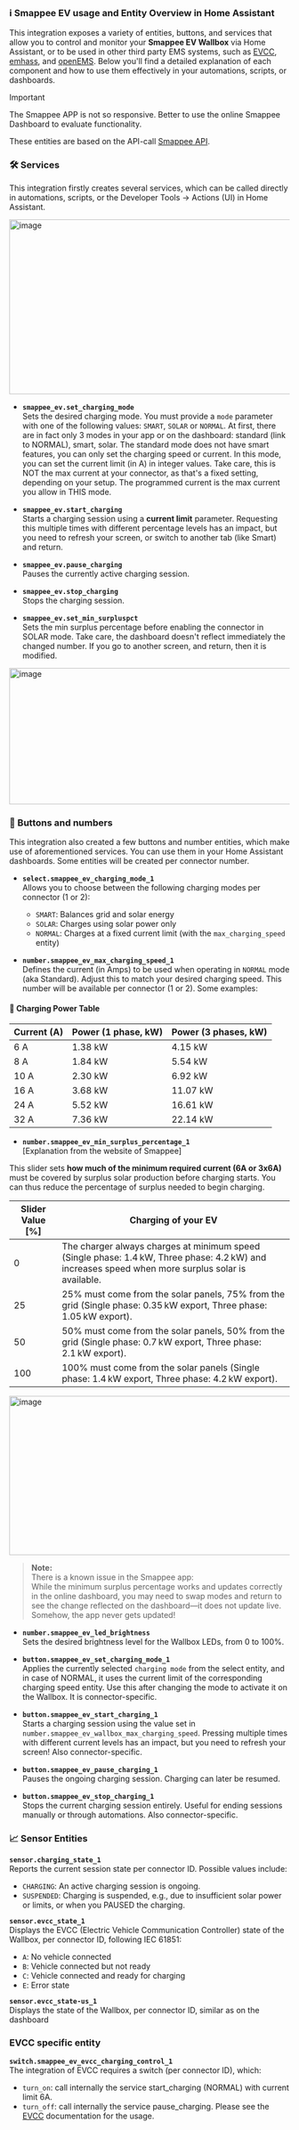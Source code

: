 ### ℹ️ Smappee EV usage and Entity Overview in Home Assistant

This integration exposes a variety of entities, buttons, and services that allow you to control and monitor your **Smappee EV Wallbox** via Home Assistant, or to be used in other third party EMS systems, such as [EVCC](https://github.com/myny-git/smappee_ev/blob/main/docs/EVCC.md), [emhass](https://github.com/myny-git/smappee_ev/blob/main/docs/emhass.md), and [openEMS](https://github.com/myny-git/smappee_ev/blob/main/docs/openEMS.md). Below you'll find a detailed explanation of each component and how to use them effectively in your automations, scripts, or dashboards.

> [!IMPORTANT]
> The Smappee APP is not so responsive. Better to use the online Smappee Dashboard to evaluate functionality. 

These entities are based on the API-call [Smappee API](https://smappee.atlassian.net/wiki/spaces/DEVAPI/overview). 

### 🛠️ Services

This integration firstly creates several services, which can be called directly in automations, scripts, or the Developer Tools → Actions (UI) in Home Assistant.

<img width="618" height="314" alt="image" src="https://github.com/user-attachments/assets/29156567-1035-4e33-8025-710170a00ce6" />

- **`smappee_ev.set_charging_mode`**  
Sets the desired charging mode. You must provide a `mode` parameter with one of the following values: `SMART`, `SOLAR` or `NORMAL`.
At first, there are in fact only 3 modes in your app or on the dashboard: standard (link to NORMAL), smart, solar. The standard mode does not have smart features, you can only set the charging speed or current. In this mode, you can set the current limit (in A) in integer values. Take care, this is NOT the max current at your connector, as that's a fixed setting, depending on your setup. The programmed current is the max current you allow in THIS mode.

- **`smappee_ev.start_charging`**  
Starts a charging session using a **current limit** parameter.  Requesting this multiple times with different percentage levels has an impact, but you need to refresh your screen, or switch to another tab (like Smart) and return.

- **`smappee_ev.pause_charging`**  
Pauses the currently active charging session.

- **`smappee_ev.stop_charging`**  
Stops the charging session. 

- **`smappee_ev.set_min_surpluspct`**  
Sets the min surplus percentage before enabling the connector in SOLAR mode. Take care, the dashboard doesn't reflect immediately the changed number. If you go to another screen, and return, then it is modified. 
<img width="728" height="245" alt="image" src="https://github.com/user-attachments/assets/304cd08c-04e7-43dd-98cc-f5d2cc3f7144" />


### 🔘 Buttons and numbers
This integration also created a few buttons and number entities, which make use of aforementioned services. You can use them in your Home Assistant dashboards. Some entities will be created per connector number. 

- **`select.smappee_ev_charging_mode_1`**  
Allows you to choose between the following charging modes per connector (1 or 2):
  - `SMART`: Balances grid and solar energy
  - `SOLAR`: Charges using solar power only
  - `NORMAL`: Charges at a fixed current limit (with the `max_charging_speed` entity)

- **`number.smappee_ev_max_charging_speed_1`**  
Defines the current (in Amps) to be used when operating in `NORMAL` mode (aka Standard). Adjust this to match your desired charging speed. This number will be available per connector (1 or 2). Some examples:
#### 🚗 Charging Power Table

| Current (A) | Power (1 phase, kW) | Power (3 phases, kW) |
|-------------|----------------------|------------------------|
| 6 A         | 1.38 kW              | 4.15 kW                |
| 8 A         | 1.84 kW              | 5.54 kW                |
| 10 A        | 2.30 kW              | 6.92 kW                |
| 16 A        | 3.68 kW              | 11.07 kW               |
| 24 A        | 5.52 kW              | 16.61 kW               |
| 32 A        | 7.36 kW              | 22.14 kW               |

- **`number.smappee_ev_min_surplus_percentage_1`**  
[Explanation from the website of Smappee]

This slider sets **how much of the minimum required current (6A or 3x6A)** must be covered by surplus solar production before charging starts. You can thus reduce the percentage of surplus needed to begin charging.

| Slider Value [%] | Charging of your EV |
|------------------|--------------------|
| 0   | The charger always charges at minimum speed (Single phase: 1.4 kW, Three phase: 4.2 kW) and increases speed when more surplus solar is available. |
| 25  | 25% must come from the solar panels, 75% from the grid (Single phase: 0.35 kW export, Three phase: 1.05 kW export). |
| 50  | 50% must come from the solar panels, 50% from the grid (Single phase: 0.7 kW export, Three phase: 2.1 kW export). |
| 100 | 100% must come from the solar panels (Single phase: 1.4 kW export, Three phase: 4.2 kW export). |

<img width="740" height="286" alt="image" src="https://github.com/user-attachments/assets/f16a5b9c-4784-4704-93ab-186475bda6d5" />


> **Note:**  
> There is a known issue in the Smappee app:  
> While the minimum surplus percentage works and updates correctly in the online dashboard, you may need to swap modes and return to see the change reflected on the dashboard—it does not update live. Somehow, the app never gets updated!

- **`number.smappee_ev_led_brightness`**  
Sets the desired brightness level for the Wallbox LEDs, from 0 to 100%.
   
- **`button.smappee_ev_set_charging_mode_1`**  
Applies the currently selected `charging mode` from the select entity, and in case of NORMAL, it uses the current limit of the corresponding charging speed entity. Use this after changing the mode to activate it on the Wallbox. It is connector-specific.

- **`button.smappee_ev_start_charging_1`**  
Starts a charging session using the value set in `number.smappee_ev_wallbox_max_charging_speed`. Pressing multiple times with different current levels has an impact, but you need to refresh your screen! Also connector-specific.

- **`button.smappee_ev_pause_charging_1`**  
Pauses the ongoing charging session. Charging can later be resumed.

- **`button.smappee_ev_stop_charging_1`**  
Stops the current charging session entirely. Useful for ending sessions manually or through automations. Also connector-specific.

### 📈 Sensor Entities

**`sensor.charging_state_1`**  
Reports the current session state per connector ID. Possible values include:
- `CHARGING`: An active charging session is ongoing.
- `SUSPENDED`: Charging is suspended, e.g., due to insufficient solar power or limits, or when you PAUSED the charging.

**`sensor.evcc_state_1`**  
Displays the EVCC (Electric Vehicle Communication Controller) state of the Wallbox, per connector ID, following IEC 61851:
- `A`: No vehicle connected
- `B`: Vehicle connected but not ready
- `C`: Vehicle connected and ready for charging
- `E`: Error state

**`sensor.evcc_state-us_1`**  
Displays the state of the Wallbox, per connector ID, similar as on the dashboard

### EVCC specific entity

**`switch.smappee_ev_evcc_charging_control_1`**  
The integration of EVCC requires a switch (per connector ID), which:
- `turn_on`: call internally the service start_charging (NORMAL) with current limit 6A.
- `turn_off`: call internally the service pause_charging.
Please see the [EVCC](https://github.com/myny-git/smappee_ev/blob/main/docs/EVCC.md) documentation for the usage.
